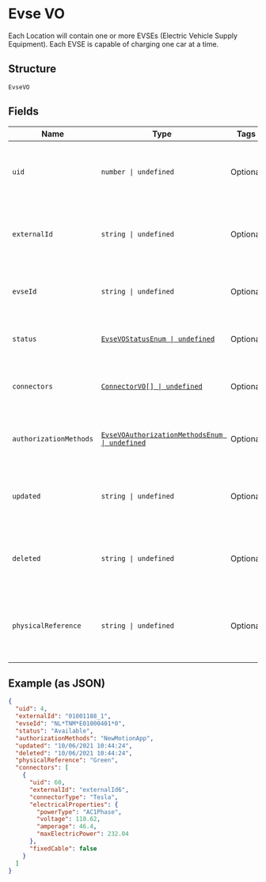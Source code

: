 
# Evse VO

Each Location will contain one or more EVSEs (Electric Vehicle Supply Equipment). Each EVSE is capable of charging one car at a time.

## Structure

`EvseVO`

## Fields

| Name | Type | Tags | Description |
|  --- | --- | --- | --- |
| `uid` | `number \| undefined` | Optional | Internal identifier used to refer to single individual  EVSE unit. |
| `externalId` | `string \| undefined` | Optional | Identifier of the Evse as given by the Operator, unique for that Operator |
| `evseId` | `string \| undefined` | Optional | Standard EVSEId identifier (ISO-IEC-15118) |
| `status` | [`EvseVOStatusEnum \| undefined`](../../doc/models/evse-vo-status-enum.md) | Optional | The current status of the EVSE units availability |
| `connectors` | [`ConnectorVO[] \| undefined`](../../doc/models/connector-vo.md) | Optional | List of all connectors available on this EVSE unit. |
| `authorizationMethods` | [`EvseVOAuthorizationMethodsEnum \| undefined`](../../doc/models/evse-vo-authorization-methods-enum.md) | Optional | Methods that can be used to Authorize sessions on this EVSE |
| `updated` | `string \| undefined` | Optional | ISO8601-compliant UTC datetime of the last update of the EVSE |
| `deleted` | `string \| undefined` | Optional | optional  ISO8601-compliant UTC deletion timestamp of the Evse |
| `physicalReference` | `string \| undefined` | Optional | An optional number/string printed on the outside of the EVSE for visual identification |

## Example (as JSON)

```json
{
  "uid": 4,
  "externalId": "01001188_1",
  "evseId": "NL*TNM*E01000401*0",
  "status": "Available",
  "authorizationMethods": "NewMotionApp",
  "updated": "10/06/2021 10:44:24",
  "deleted": "10/06/2021 10:44:24",
  "physicalReference": "Green",
  "connectors": [
    {
      "uid": 60,
      "externalId": "externalId6",
      "connectorType": "Tesla",
      "electricalProperties": {
        "powerType": "AC1Phase",
        "voltage": 110.62,
        "amperage": 46.4,
        "maxElectricPower": 232.04
      },
      "fixedCable": false
    }
  ]
}
```

